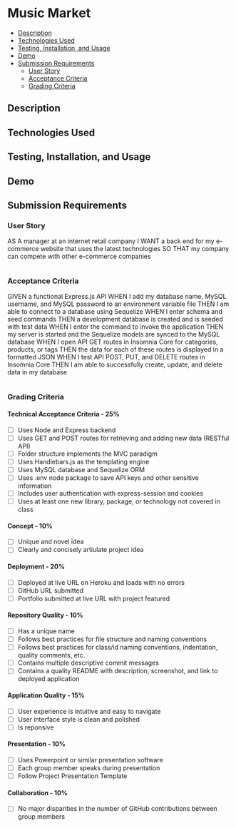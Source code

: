 # Music Market <!-- omit in toc -->
- [Description](#description)
- [Technologies Used](#technologies-used)
- [Testing, Installation, and Usage](#testing-installation-and-usage)
- [Demo](#demo)
- [Submission Requirements](#submission-requirements)
  - [User Story](#user-story)
  - [Acceptance Criteria](#acceptance-criteria)
  - [Grading Criteria](#grading-criteria)
## Description

## Technologies Used

## Testing, Installation, and Usage

## Demo

## Submission Requirements
### User Story
AS A manager at an internet retail company
I WANT a back end for my e-commerce website that uses the latest technologies
SO THAT my company can compete with other e-commerce companies
```

```
### Acceptance Criteria
GIVEN a functional Express.js API
WHEN I add my database name, MySQL username, and MySQL password to an environment variable file
THEN I am able to connect to a database using Sequelize
WHEN I enter schema and seed commands
THEN a development database is created and is seeded with test data
WHEN I enter the command to invoke the application
THEN my server is started and the Sequelize models are synced to the MySQL database
WHEN I open API GET routes in Insomnia Core for categories, products, or tags
THEN the data for each of these routes is displayed in a formatted JSON
WHEN I test API POST, PUT, and DELETE routes in Insomnia Core
THEN I am able to successfully create, update, and delete data in my database
```

```
### Grading Criteria
#### Technical Acceptance Criteria - 25% <!-- omit in toc -->
- [ ] Uses Node and Express backend
- [ ] Uses GET and POST routes for retrieving and adding new data (RESTful API)
- [ ] Folder structure implements the MVC paradigm
- [ ] Uses Handlebars.js as the templating engine
- [ ] Uses MySQL database and Sequelize ORM
- [ ] Uses .env node package to save API keys and other sensitive information
- [ ] Includes user authentication with express-session and cookies
- [ ] Uses at least one new library, package, or technology not covered in class
#### Concept - 10% <!-- omit in toc -->
- [ ] Unique and novel idea
- [ ] Clearly and concisely artiulate project idea
#### Deployment - 20% <!-- omit in toc -->
- [ ] Deployed at live URL on Heroku and loads with no errors
- [ ] GitHub URL submitted
- [ ] Portfolio submitted at live URL with project featured
#### Repository Quality - 10% <!-- omit in toc -->
- [ ] Has a unique name
- [ ] Follows best practices for file structure and naming conventions
- [ ] Follows best practices for class/id naming conventions, indentation, quality comments, etc.
- [ ] Contains multiple descriptive commit messages
- [ ] Contains a quality README with description, screenshot, and link to deployed application
#### Application Quality - 15% <!-- omit in toc -->
- [ ] User experience is intuitive and easy to navigate
- [ ] User interface style is clean and polished
- [ ] Is reponsive
#### Presentation - 10% <!-- omit in toc -->
- [ ] Uses Powerpoint or similar presentation software
- [ ] Each group member speaks during presentation
- [ ] Follow Project Presentation Template
#### Collaboration - 10% <!-- omit in toc -->
- [ ] No major disparities in the number of GitHub contributions between group members
